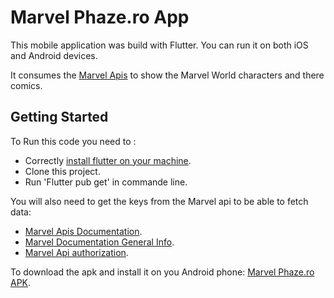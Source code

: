 # Marvel Phaze.ro App

This mobile application was build with Flutter. You can run it on both iOS and Android devices.

It consumes the [Marvel Apis](https://developer.marvel.com/) to show the Marvel World characters and there comics.

## Getting Started
To Run this code you need to : 

- Correctly [install flutter on your machine](https://docs.flutter.dev/get-started/install).
- Clone this project.
- Run 'Flutter pub get' in commande line.

You will also need to get the keys from the Marvel api to be able to fetch data:
- [Marvel Apis Documentation](https://developer.marvel.com/docs#!/public).
- [Marvel Documentation General Info](https://developer.marvel.com/documentation/generalinfo).
- [Marvel Api authorization](https://developer.marvel.com/documentation/authorization).

To download the apk and install it on you Android phone:
[Marvel Phaze.ro APK](https://drive.google.com/file/d/1dLTfDWCmuLsQQfUksLIQhGjhbuNk1NRp/view?usp=share_link).
 
